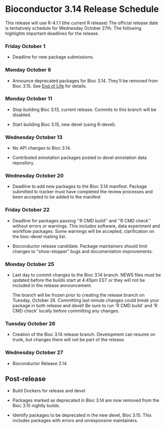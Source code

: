 # Bioconductor 3.14 Release Schedule

This release will use  R-4.1.1 (the current R release)
The official release date is tentatively schedule for Wednesday October 27th.
The following highlights important deadlines for the release.


### Friday October 1

* Deadline for new package submissions.

### Monday October 6

* Announce deprecated packages for Bioc 3.14. They'll be removed from Bioc 3.15.
  See [End of Life](/developers/package-end-of-life) for details.

### Monday October 11

* Stop building Bioc 3.13, current release. Commits to this branch will be
  disabled.

* Start building Bioc 3.15, new devel (using R-devel).

### Wednesday October 13

* No API changes to Bioc 3.14.

* Contributed annotation packages posted to devel annotation data repository.

### Wednesday October 20

* Deadline to add new packages to the Bioc 3.14 manifest. Package submitted to
  tracker must have completed the review processes and been accepted to be added
  to the manifest

### Friday October 22

* Deadline for packages passing ''R CMD build'' and ''R CMD check''
  without errors or warnings. This includes software, data experiment
  and workflow packages. Some warnings will be accepted, clarification
  on the bioc-devel mailing list.

* Bioconductor release candidate.  Package maintainers should limit
  changes to "show-stopper" bugs and documentation improvements.

### Monday October 25

* Last day to commit changes to the Bioc 3.14 branch. NEWS files
  must be updated before the builds start at 4:45pm EST or they will
  not be included in the release announcement.

  The branch will be frozen prior to creating the release branch on Tuesday,
  October 26.  Committing last minute changes could break your package in both
  release and devel! Be sure to run 'R CMD build' and 'R CMD check' locally
  before committing any changes.

### Tuesday October 26

* Creation of the Bioc 3.14 release branch. Development can resume on
  trunk, but changes there will not be part of the release.

### Wednesday October 27

* Bioconductor Release 3.14.


## Post-release

* Build Dockers for release and devel

* Packages marked as deprecated in Bioc 3.14 are now removed from the
  Bioc 3.15 nightly builds.

* Identify packages to be deprecated in the new devel, Bioc 3.15.
  This includes packages with errors and unresponsive maintainers.
